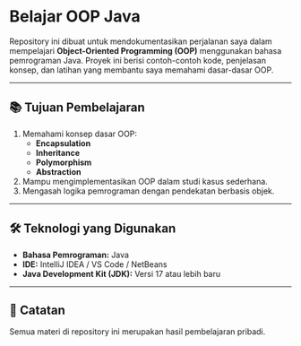 # Belajar OOP Java

Repository ini dibuat untuk mendokumentasikan perjalanan saya dalam mempelajari **Object-Oriented Programming (OOP)** menggunakan bahasa pemrograman Java. Proyek ini berisi contoh-contoh kode, penjelasan konsep, dan latihan yang membantu saya memahami dasar-dasar OOP.

---

## 📚 Tujuan Pembelajaran
1. Memahami konsep dasar OOP: 
   - **Encapsulation**
   - **Inheritance**
   - **Polymorphism**
   - **Abstraction**
2. Mampu mengimplementasikan OOP dalam studi kasus sederhana.
3. Mengasah logika pemrograman dengan pendekatan berbasis objek.

---

## 🛠 Teknologi yang Digunakan
- **Bahasa Pemrograman:** Java
- **IDE:** IntelliJ IDEA / VS Code / NetBeans
- **Java Development Kit (JDK):** Versi 17 atau lebih baru

---

## 📝 Catatan
Semua materi di repository ini merupakan hasil pembelajaran pribadi.
